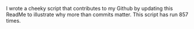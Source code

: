 I wrote a cheeky script that contributes to my Github by updating this ReadMe to illustrate why more than commits matter. This script has run 857 times.